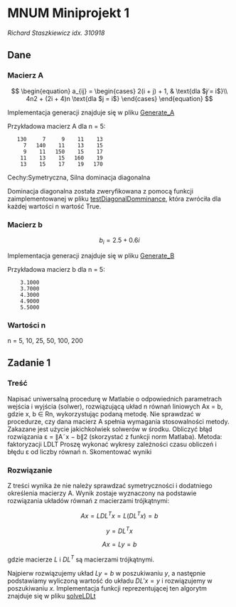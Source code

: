 # MNUM Miniprojekt 1
_Richard Staszkiewicz idx. 310918_

<!-- https://snip.mathpix.com/2barti2/notes/f1b9f837-1234-4295-99ed-258c7a7ed446/edit -->

## Dane
### Macierz A

$$
\begin{equation} 
    a_{ij} = \begin{cases}
        2(i + j) + 1, & \text{dla $j ̸= i$}\\
        4n2 + (2i + 4)n \text{dla $j = i$}
    \end{cases}
\end{equation}
$$

Implementacja generacji znajduje się w pliku [Generate_A](generate_A.m)

Przykładowa macierz A dla n = 5:
```
   130     7     9    11    13
     7   140    11    13    15
     9    11   150    15    17
    11    13    15   160    19
    13    15    17    19   170
```

Cechy:Symetryczna, Silna dominacja diagonalna

Dominacja diagonalna została zweryfikowana z pomocą funkcji zaimplementowanej w pliku [testDiagonalDomminance](testDiagonalDomminance.m), która zwróciła dla każdej wartości n wartość True.

### Macierz b

$$
\begin{equation}
  b_{i} = 2.5 + 0.6i
\end{equation}
$$

Implementacja generacji znajduje się w pliku [Generate_B](generate_B.m)

Przykładowa macierz b dla n = 5:
```
    3.1000
    3.7000
    4.3000
    4.9000
    5.5000
```

### Wartości n
n = 5, 10, 25, 50, 100, 200

## Zadanie 1
### Treść
Napisać uniwersalną procedurę w Matlabie o odpowiednich parametrach wejścia i wyjścia (solwer),
rozwiązującą układ n równań liniowych Ax = b, gdzie x, b ∈ Rn, wykorzystując podaną metodę. 
Nie sprawdzać w procedurze, czy dana macierz A spełnia wymagania stosowalności metody. 
Zakazane jest użycie jakichkolwiek solwerów w środku. Obliczyć błąd rozwiązania ε = ∥A˜x − b∥2 (skorzystać
z funkcji norm Matlaba).
Metoda: faktoryzacji LDLT
Proszę wykonać wykresy zależności czasu obliczeń i błędu ε od liczby równań n. Skomentować wyniki

### Rozwiązanie
Z treści wynika że nie należy sprawdzać symetryczności i dodatniego określenia macierzy A.  Wynik zostaje wyznaczony na podstawie rozwiązania układów równań z macierzami trójkątnymi:

$$
Ax = LDL^T x = L(DL^T x) = b
$$

$$
y = DL^T x
$$

$$
Ax = Ly = b
$$

gdzie macierze $L$ i $DL^T$ są macierzami trójkątnymi.

Najpierw rozwiązujemy układ $Ly=b$ w poszukiwaniu $y$, a następnie podstawiamy wyliczoną wartość do układu $DL'x=y$ i rozwiązujemy w poszukiwaniu $x$.
Implementacja funkcji reprezentującej ten algorytm znajduje się w pliku [solveLDLt](solveLDLt.m)


